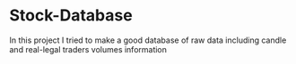 # Stock-Database
In this project I tried to make a good database of raw data including candle and real-legal traders volumes information
